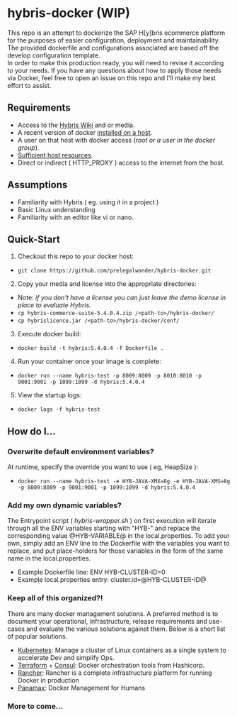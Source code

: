 # hybris-docker (WIP)

This repo is an attempt to dockerize the SAP H[y]bris ecommerce platform for the purposes of easier configuration, deployment and maintainability.
<br>The provided dockerfile and configurations associated are based off the develop configuration template.
<br>In order to make this production ready, you will need to revise it according to your needs. If you have any questions about how to apply those needs via Docker, feel free to open an issue on this repo and I'll make my best effort to assist.

## Requirements
- Access to the [Hybris Wiki](http://wiki.hybris.com) and or media.
- A recent version of docker [installed on a host](https://docs.docker.com/installation/).
- A user on that host with docker access (*root or a user in the docker group*).
- [Sufficient host resources](https://wiki.hybris.com/display/general/System+Requirements+-+Release+5.4).
- Direct or indirect ( HTTP_PROXY ) access to the internet from the host.

## Assumptions
- Familiarity with Hybris ( eg. using it in a project )
- Basic Linux understanding
- Familiarity with an editor like vi or nano.

## Quick-Start
1. Checkout this repo to your docker host:
 - `git clone https://github.com/prelegalwonder/hybris-docker.git`
2. Copy your media and license into the appropriate directories:
 - Note: _if you don't have a license you can just leave the demo license in place to evaluate Hybris._
 - `cp hybris-commerce-suite-5.4.0.4.zip /<path-to>/hybris-docker/`
 - `cp hybrislicence.jar /<path-to>/hybris-docker/conf/`
3. Execute docker build:
 - `docker build -t hybris:5.4.0.4 -f Dockerfile .`
4. Run your container once your image is complete:
 - `docker run --name hybris-test -p 8009:8009 -p 8010:8010 -p 9001:9001 -p 1099:1099 -d hybris:5.4.0.4`
5. View the startup logs:
 - `docker logs -f hybris-test`

## How do I...
### Overwrite default environment variables?
At runtime, specify the override you want to use ( eg, HeapSize ):
- `docker run --name hybris-test -e HYB-JAVA-XMX=8g -e HYB-JAVA-XMS=8g -p 8009:8009 -p 9001:9001 -p 1099:1099 -d hybris:5.4.0.4`

### Add my own dynamic variables?
The Entrypoint script ( _hybris-wrapper.sh_ ) on first execution will iterate through all the ENV variables starting with "HYB-" and replace the corresponding value @HYB-VARIABLE@ in the local.properties. To add your own, simply add an ENV line to the Dockerfile with the variables you want to replace, and put place-holders for those variables in the form of the same name in the local.properties.
  - Example Dockerfile line:
        ENV HYB-CLUSTER-ID=0
  - Example local.properties entry:
        cluster.id=@HYB-CLUSTER-ID@

### Keep all of this organized?!
There are many docker management solutions. A preferred method is to document your operational, infrastructure, release requirements and use-cases and evaluate the various solutions against them. Below is a short list of popular solutions.
 - [Kubernetes](http://kubernetes.io/): Manage a cluster of Linux containers as a single system to accelerate Dev and simplify Ops.
 - [Terraform](https://www.terraform.io/) + [Consul](https://www.consul.io/): Docker orchestration tools from Hashicorp.
 - [Rancher](http://rancher.com/rancher/): Rancher is a complete infrastructure platform for running Docker in production
 - [Panamax](http://panamax.io/): Docker Management for Humans

### More to come...
